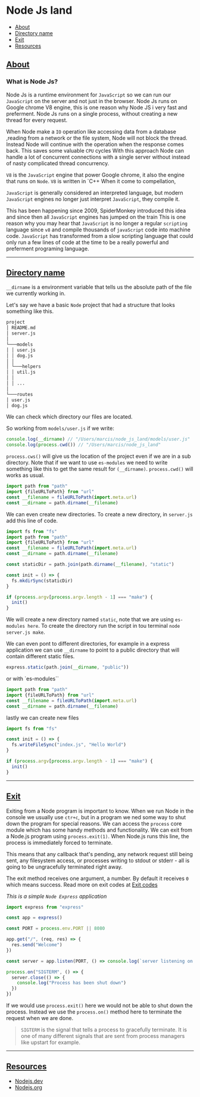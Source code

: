 # Node Js land

- [About](#about)
- [Directory name](#dirname)
- [Exit](#exit)
- [Resources](#resources)

## [About](#about)

### What is Node Js?

Node Js is a runtime environment for `JavaScript` so we can run our `JavaScript` on the server and not just in the browser.
Node Js runs on Google chrome V8 engine, this is one reason why Node JS i very fast and preferment.
Node Js runs on a single process, without creating a new thread for every request.

When Node make a `IO` operation like accessing data from a database ,reading from a network or the file system, Node will not block the thread.
Instead Node will continue with the operation when the response comes back. This saves some valuable `CPU` cycles
With this approach Node can handle a lot of concurrent connections with a single server without instead of nasty complicated thread concurrency.

`V8` is the `JavaScript` engine that power Google chrome, it also the engine that runs on `Node`.
`V8` is written in `C++
When it come to compellation,

`JavaScript` is generally considered an interpreted language, but modern `JavaScript` engines no longer just interpret `JavaScript`, they compile it.

This has been happening since 2009, SpiderMonkey introduced this idea and since then all `JavaScript` engines has jumped on the train
This is one reason why you may hear that `JavaScript` is no longer a regular `scripting` language since `v8` and compile thousands of `javaScript` code into machine code.
`JavaScript` has transformed from a slow scripting language that could only run a few lines of code at the time to be a really powerful and preferment programing language.

---

## [Directory name](#dirname)

`__dirname` is a environment variable that tells us the absolute path of the file we currently working in.

Let's say we have a basic `Node` project that had a structure that looks something like this.

```md
project
│ README.md
│ server.js
│
└───models
│ │ user.js
│ │ dog.js
│ │
│ └───helpers
│ │ util.js
│ │
│ │ ...
│
└───routes
│ user.js
│ dog.js
```

We can check which directory our files are located.

So working from `models/user.js` if we write:

```js
console.log(__dirname) // "/Users/marcis/node_js_land/models/user.js"
console.log(process.cwd()) // "/Users/marcis/node_js_land"
```

`process.cws()` will give us the location of the project even if we are in a sub directory.
Note that if we want to use `es-modules` we need to write something like this to get the same result for `(__dirname)`.
`process.cwd()` will works as usual.

```js
import path from "path"
import {fileURLToPath} from "url"
const __filename = fileURLToPath(import.meta.url)
const __dirname = path.dirname(__filename)
```

We can even create new directories.
To create a new directory, in `server.js` add this line of code.

```js
import fs from "fs"
import path from "path"
import {fileURLToPath} from "url"
const __filename = fileURLToPath(import.meta.url)
const __dirname = path.dirname(__filename)

const staticDir = path.join(path.dirname(__filename), "static")

const init = () => {
  fs.mkdirSync(staticDir)
}

if (process.argv[process.argv.length - 1] === "make") {
  init()
}
```

We will create a new directory named `static`, note that we are using `es-modules here`.
To create the directory run the script in tou terminal `node server.js make`.

We can even pont to different directories, for example in a express application we can use `__dirname` to point to a public directory that will contain different static files.

```js
express.static(path.join(__dirname, "public"))
```

or with `es-modules``

```js
import path from "path"
import {fileURLToPath} from "url"
const __filename = fileURLToPath(import.meta.url)
const __dirname = path.dirname(__filename)
```

lastly we can create new files

```js
import fs from "fs"

const init = () => {
  fs.writeFileSync("index.js", "Hello World")
}

if (process.argv[process.argv.length - 1] === "make") {
  init()
}
```

---

## [Exit](#exit)

Exiting from a Node program is important to know. When we run Node in the console we usually use `ctr+c`, but in a program we ned some way to shut down the program for special reasons.
We can access the `process` core module which has some handy methods and functionality.
We can exit from a Node.js program using `process.exit(1)`.
When Node.js runs this line, the process is immediately forced to terminate.

This means that any callback that's pending, any network request still being sent, any filesystem access, or processes writing to stdout or stderr - all is going to be ungracefully terminated right away.

The exit method receives one argument, a number. By default it receives `0` which means success.
Read more on exit codes at [Exit codes](https://nodejs.org/api/process.html#process_exit_codes)

_This is a simple `Node Express` application_

```js
import express from "express"

const app = express()

const PORT = process.env.PORT || 8080

app.get("/", (req, res) => {
  res.send("Welcome")
})

const server = app.listen(PORT, () => console.log(`server listening on port ${PORT}`))

process.on("SIGTERM", () => {
  server.close(() => {
    console.log("Process has been shut down")
  })
})
```

If we would use `process.exit()` here we would not be able to shut down the process.
Instead we use the `process.on()` method here to terminate the request when we are done.

> `SIGTERM` is the signal that tells a process to gracefully terminate. It is one of many different signals that are sent from process managers like upstart for example.

---

## [Resources](#resources)

- [Nodejs.dev](https://nodejs.dev/)
- [Nodejs.org](https://nodejs.org/en/)
